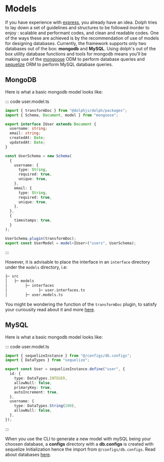 # Models

If you have experience with [express](http://expressjs.com/), you already have an idea. Dolph tries to lay down a set of guidelines and structures to be followed inorder to enjoy : scalable and performant codes, and clean and readable codes. One of the ways these are achieved is by the recommendation of use of models for designing databases. Currently, the framework supports only two databases out of the box: **mongodb** and **MySQL**. Using dolph's out of the box utility database functions and tools for mongodb means you'll be making use of the [mongoose](https://mongoosejs.com/) ODM to perform database queries and [sequelize](https://sequelize.org/) ORM to perform MySQL database queries.

## MongoDB

Here is what a basic mongodb model looks like:

::: code user.model.ts

```ts
import { transformDoc } from "@dolphjs/dolph/packages";
import { Schema, Document, model } from "mongoose";

export interface IUser extends Document {
  username: string;
  email: string;
  createdAt: Date;
  updatedAt: Date;
}

const UserSchema = new Schema(
  {
    username: {
      type: String,
      required: true,
      unique: true,
    },
    email: {
      type: String,
      required: true,
      unique: true,
    },
  },
  {
    timestamps: true,
  }
);

UserSchema.plugin(transformDoc);
export const UserModel = model<IUser>("users", UserSchema);
```

:::

However, it is advisable to place the interface in an `interface` directory under the `models` directory, i.e:

```r
├─ src
│   ├─ models
│        ├─ interfaces
│              ├─ user.interfaces.ts
│        ├─ user.models.ts
```

You might be wondering the function of the `transformDoc` plugin, to satisfy your curiousity read about it and more [here](/decorators/).

## MySQL

Here is what a basic mongodb model looks like:

::: code user.model.ts

```ts
import { sequelizeInstance } from "@/configs/db.configs";
import { DataTypes } from "sequelize";

export const User = sequelizeInstance.define("user", {
  id: {
    type: DataTypes.INTEGER,
    allowNull: false,
    primaryKey: true,
    autoIncrement: true,
  },
  username: {
    type: DataTypes.String(200),
    allowNull: false,
  },
});
```

:::

When you use the CLI to generate a new model with mySQL being your choosen database, a **configs** directory with a **db.configs** is created with sequelize Initialization hence the import from `@/configs/db.configs`. Read about databases [here](/databases/).
